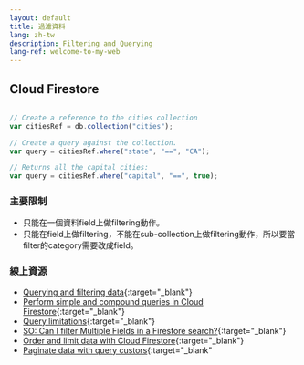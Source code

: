```yaml
---
layout: default
title: 過濾資料
lang: zh-tw
description: Filtering and Querying
lang-ref: welcome-to-my-web
---
```




## Cloud Firestore

```javascript

// Create a reference to the cities collection
var citiesRef = db.collection("cities");

// Create a query against the collection.
var query = citiesRef.where("state", "==", "CA");

// Returns all the capital cities:
var query = citiesRef.where("capital", "==", true);
```

### 主要限制

* 只能在一個資料field上做filtering動作。
* 只能在field上做filtering，不能在sub-collection上做filtering動作，所以要當filter的category需要改成field。

### 線上資源

* [Querying and filtering data](https://cloud.google.com/firestore/docs/query-data/queries){:target="_blank"}
* [Perform simple and compound queries in Cloud Firestore](https://firebase.google.com/docs/firestore/query-data/queries){:target="_blank"}
* [Query limitations](https://firebase.google.com/docs/firestore/query-data/queries#query_limitations){:target="_blank"}
* [SO: Can I filter Multiple Fields in a Firestore search?](https://stackoverflow.com/questions/52277456/can-i-filter-multiple-fields-in-a-firestore-search){:target="_blank"}
* [Order and limit data with Cloud Firestore](https://firebase.google.com/docs/firestore/query-data/order-limit-data){:target="_blank"}
* [Paginate data with query custors](https://firebase.google.com/docs/firestore/query-data/query-cursors){:target="_blank"